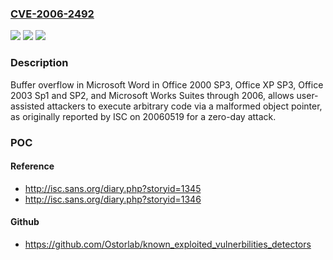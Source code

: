 ### [CVE-2006-2492](https://cve.mitre.org/cgi-bin/cvename.cgi?name=CVE-2006-2492)
![](https://img.shields.io/static/v1?label=Product&message=n%2Fa&color=blue)
![](https://img.shields.io/static/v1?label=Version&message=n%2Fa&color=blue)
![](https://img.shields.io/static/v1?label=Vulnerability&message=n%2Fa&color=brighgreen)

### Description

Buffer overflow in Microsoft Word in Office 2000 SP3, Office XP SP3, Office 2003 Sp1 and SP2, and Microsoft Works Suites through 2006, allows user-assisted attackers to execute arbitrary code via a malformed object pointer, as originally reported by ISC on 20060519 for a zero-day attack.

### POC

#### Reference
- http://isc.sans.org/diary.php?storyid=1345
- http://isc.sans.org/diary.php?storyid=1346

#### Github
- https://github.com/Ostorlab/known_exploited_vulnerbilities_detectors

